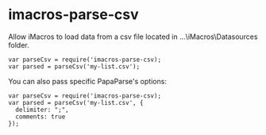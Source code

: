 # imacros-parse-csv
Allow iMacros to load data from a csv file located in ...\iMacros\Datasources folder.

```
var parseCsv = require('imacros-parse-csv);
var parsed = parseCsv('my-list.csv');
```

You can also pass specific PapaParse's options:

```
var parseCsv = require('imacros-parse-csv);
var parsed = parseCsv('my-list.csv', {
  delimiter: ";",
  comments: true
});
```
